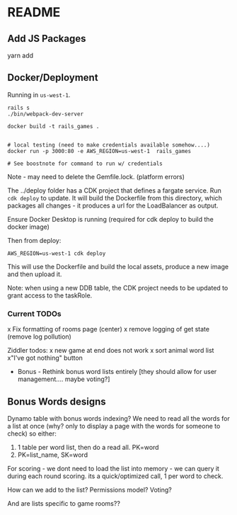 # README

## Add JS Packages
yarn add <package>

## Docker/Deployment
Running in `us-west-1`.

```
rails s
./bin/webpack-dev-server
```

```
docker build -t rails_games .


# local testing (need to make credentials available somehow....)
docker run -p 3000:80 -e AWS_REGION=us-west-1  rails_games

# See boostnote for command to run w/ credentials

```

Note - may need to delete the Gemfile.lock. (platform errors)

The ../deploy folder has a CDK project that defines a fargate service.  Run `cdk deploy` to update.
It will build the Dockerfile from this directory, which packages all changes - it produces a url for
the LoadBalancer as output.



Ensure Docker Desktop is running (required for cdk deploy to build the docker image)

Then from deploy:
```shell
AWS_REGION=us-west-1 cdk deploy
```

This will use the Dockerfile and build the local assets, produce a new image and then upload it.

Note: when using a new DDB table, the CDK project needs to be updated to grant access to the taskRole.

### Current TODOs
x Fix formatting of rooms page (center)
x remove logging of get state (remove log pollution)

Ziddler todos:
x new game at end does not work
x sort animal word list
x"I've got nothing" button
* Bonus - Rethink bonus word lists entirely [they should allow for user management.... maybe voting?]

## Bonus Words designs

Dynamo table with bonus words
indexing? 
We need to read all the words for a list at once (why? only to display a page with the words for someone to check)
so either:
1. 1 table per word list, then do a read all. PK=word
2. PK=list_name, SK=word

For scoring - we dont need to load the list into memory - we can query it during each round scoring.
its a quick/optimized call, 1 per word to check.

How can we add to the list?
Permissions model?  Voting?


And are lists specific to game rooms??
